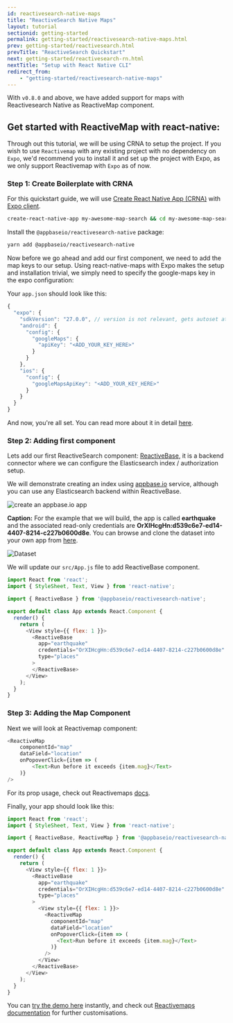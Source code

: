 ```yaml
---
id: reactivesearch-native-maps
title: "ReactiveSearch Native Maps"
layout: tutorial
sectionid: getting-started
permalink: getting-started/reactivesearch-native-maps.html
prev: getting-started/reactivesearch.html
prevTitle: "ReactiveSearch Quickstart"
next: getting-started/reactivesearch-rn.html
nextTitle: "Setup with React Native CLI"
redirect_from:
    - "getting-started/reactivesearch-native-maps"
---
```


With `v0.8.0` and above, we have added support for maps with Reactivesearch Native as ReactiveMap component.

## Get started with ReactiveMap with react-native:

Through out this tutorial, we will be using CRNA to setup the project. If you wish to use `Reactivemap` with any existing project with no dependency on `Expo`, we'd recommend you to install it and set up the project with Expo, as we only support Reactivemap with `Expo` as of now.

### Step 1: Create Boilerplate with CRNA

For this quickstart guide, we will use [Create React Native App (CRNA)](https://github.com/react-community/create-react-native-app) with [Expo client](https://expo.io/tools#client).

```bash
create-react-native-app my-awesome-map-search && cd my-awesome-map-search
```

Install the `@appbaseio/reactivesearch-native` package:

```bash
yarn add @appbaseio/reactivesearch-native
```

Now before we go ahead and add our first component, we need to add the map keys to our setup. Using react-native-maps with Expo makes the setup and installation trivial, we simply need to specify the google-maps key in the expo configuration:

Your `app.json` should look like this:

```js
{
  "expo": {
    "sdkVersion": "27.0.0", // version is not relevant, gets autoset at the time of installation
    "android": {
      "config": {
        "googleMaps": {
          "apiKey": "<ADD_YOUR_KEY_HERE>"
        }
      }
    },
    "ios": {
      "config": {
        "googleMapsApiKey": "<ADD_YOUR_KEY_HERE>"
      }
    }
  }
}
```

And now, you're all set. You can read more about it in detail [here](https://docs.expo.io/versions/latest/sdk/map-view).

### Step 2: Adding first component

Lets add our first ReactiveSearch component: [ReactiveBase](/getting-started/reactivebase.html), it is a backend connector where we can configure the Elasticsearch index / authorization setup.

We will demonstrate creating an index using [appbase.io](https://appbase.io) service, although you can use any Elasticsearch backend within ReactiveBase.

![create an appbase.io app](https://i.imgur.com/r6hWKAG.gif)

**Caption:** For the example that we will build, the app is called **earthquake** and the associated read-only credentials are **OrXIHcgHn:d539c6e7-ed14-4407-8214-c227b0600d8e**. You can browse and clone the dataset into your own app from [here](https://opensource.appbase.io/dejavu/live/#?input_state=XQAAAALbAAAAAAAAAAA9iIqnY-B2BnTZGEQz6wkFsksm3uHy0SJtl-GeS5hzLniAOGDpQVx6D3EoHDw86D_nWcj3PFS3n-DeQd1AOGTWMc5BFSwDVWM1rIpc6OlpeC62Gy4w2bVXsGB02GpXZQAh7epRyt_JV9IiqJyJgzW4vnZefow_cv_nao-NILgskqGbL7TKfAlU6TNHrnj6tr0m0GfAmwInsE1EsphIl_PBW7bxGvDzAfZF13Ec1QA8dB_-a82A&editable=false).


![Dataset](https://i.imgur.com/vKmqxdP.png)

We will update our `src/App.js` file to add ReactiveBase component.

```js
import React from 'react';
import { StyleSheet, Text, View } from 'react-native';

import { ReactiveBase } from '@appbaseio/reactivesearch-native';

export default class App extends React.Component {
  render() {
    return (
      <View style={{ flex: 1 }}>
        <ReactiveBase
          app="earthquake"
          credentials="OrXIHcgHn:d539c6e7-ed14-4407-8214-c227b0600d8e"
          type="places"
        >
        </ReactiveBase>
      </View>
    );
  }
}

```

### Step 3: Adding the Map Component

Next we will look at Reactivemap component:

```js
<ReactiveMap
    componentId="map"
    dataField="location"
    onPopoverClick={item => (
        <Text>Run before it exceeds {item.mag}</Text>
    )}
/>
```

For its prop usage, check out Reactivemaps [docs](/components/reactivemap.html).


Finally, your app should look like this:

```js
import React from 'react';
import { StyleSheet, Text, View } from 'react-native';

import { ReactiveBase, ReactiveMap } from '@appbaseio/reactivesearch-native';

export default class App extends React.Component {
  render() {
    return (
      <View style={{ flex: 1 }}>
        <ReactiveBase
          app="earthquake"
          credentials="OrXIHcgHn:d539c6e7-ed14-4407-8214-c227b0600d8e"
          type="places"
        >
          <View style={{ flex: 1 }}>
            <ReactiveMap
              componentId="map"
              dataField="location"
              onPopoverClick={item => (
                <Text>Run before it exceeds {item.mag}</Text>
              )}
            />
          </View>
        </ReactiveBase>
      </View>
    );
  }
}

```

You can [try the demo here](https://snack.expo.io/@metagrover/reactivemap-with-reactivesearch-native) instantly, and check out [Reactivemaps documentation](/components/reactivemap.html) for further customisations.
